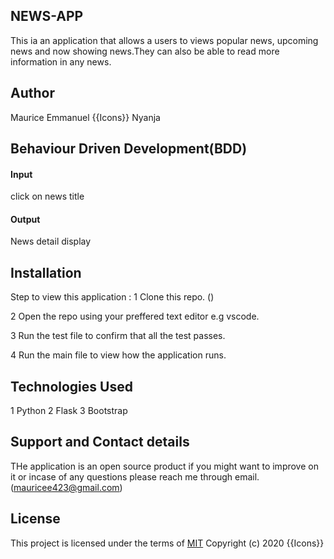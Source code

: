 ## NEWS-APP

This ia an application that allows a users to views popular news, upcoming news and now showing news.They can also be able to read more information in any news.

## Author
Maurice Emmanuel {{Icons}} Nyanja

## Behaviour Driven Development(BDD)

#### Input
click on news title
#### Output
News detail display

## Installation
Step to view this application :
1 Clone this repo. ()

2 Open the repo using your preffered text editor e.g vscode.

3 Run the test file to confirm that all the test passes.

4 Run the main file to view how the application runs.

## Technologies Used 
1 Python
2 Flask
3 Bootstrap
## Support and Contact details
THe application is an open source product if you might want to improve on it or incase of any questions please reach me through email. (mauricee423@gmail.com)

## License

This project is licensed under the terms of
[MIT](https://choosealicense.com/licenses/mit/)
Copyright (c) 2020 {{Icons}}